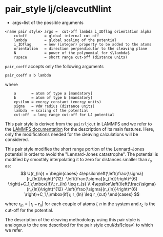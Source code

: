 # pair_style lj/cleavcutNlint



- args=list of the possible arguments
```
<name pair style> args =  cut-off lambda i_IDflag orientation alpha
    cutoff        = global internal cut-off
    lambda        = global scaling of the potential
    i_IDflag      = new (integer) property to be added to the atoms
    orientation   = direction perpendicular to the cleaving plane
    N             = power of the polynomial for $\lambda$
    rspace        = short range cut-off (distance units)
```

`pair_coeff` accepts only the following arguments

```
pair_coeff a b lambda 
```

where

```
    a       = atom of type a [mandatory]
    b       = atom of type b [mandatory]
    epsilon = energy constant (energy units)
    sigma   = VdW radius (distance units)
    lambda  = scaling of the potential
    cut-off  = long range cut-off for LJ potential
```


This pair style is derived from the `pair/ljcut` in LAMMPS and we refer to the [LAMMPS documentation](https://docs.lammps.org/pair_lj.html) for the
description of its main features. Here, only the modifications needed for the cleaving calculations
will be considered. 


This pair style modifies the short range portion of the Lennard-Jones potential in order to avoid the "Lennard-Jones catastrophe". The potential is modified by smoothly interpolating it to zero for distances smaller than $r_s$ as:
$$
	U(r_{ln}) =
		\begin{cases}
			4\epsilon\left(\left(\frac{\sigma}{r_{ln}}\right)^{12} -\left(\frac{\sigma}{r_{ln}}\right)^{6}  \right)+C_1,\;\mbox{if}\; r_{ln} \leq r_{s} \\
			4\epsilon\left(\left(\frac{\sigma}{r_{ln}}\right)^{12} -\left(\frac{\sigma}{r_{ln}}\right)^{6}  \right)+C_1,\;\mbox{if}\; r_{ln} \leq r_{cut}	
		\end{cases}
$$

where $r_{ln}=|\mathbf{r}_l-\mathbf{r}_n|$ for each couple of atoms $l,n$ in the system and $r_c$ is the cut-off for the potential.


The description of the cleaving methodology using this pair style is analogous to the one described for the pair style [coul/dsf[cleav]](./pair_coul_cleav.md) to which we refer.


```{footbibliography}

```
